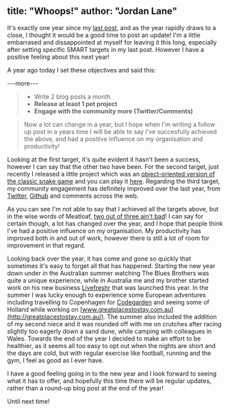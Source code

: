 title: "Whoops!"
author: "Jordan Lane"
---
It's exactly one year since my [last post](http://jordanlane.me/article/moving-forwards), and as the year rapidly draws to a close, I thought it would be a good time to post an update! I'm a little embarrased and dissappointed at myself for leaving it this long, especially after setting specific SMART targets in my last post. However I have a positive feeling about this next year! 

A year ago today I set these objectives and said this: 

---more---

>- Write 2 blog posts a month
>- **Release at least 1 pet project**
>- **Engage with the community more (Twitter/Comments)**

> Now a lot can change in a year, but I hope when I'm writing a follow up post in a years time I will be able to say I've succesfully achieved the above, and had a positive influence on my organisation and productivity!

Looking at the first target, it's quite evident it hasn't been a success, however I can say that the other two have been. For the second target, just recently I released a little project which was an [object-oriented version of the classic snake game](https://github.com/JJCLane/Snake) and you can play it [here](http://projects.jordanlane.me/snake/). Regarding the third target, my community engagement has definitely improved over the last year, from [Twitter](https://twitter.com/JJCLane), [Github](https://github.com/JJCLane) and comments across the web. 

As you can see I'm not able to say that I achieved all the targets above, but in the wise words of Meatloaf, [two out of three ain't bad](https://www.youtube.com/watch?v=k5hWWe-ts2s)! I can say for certain though, a lot has changed over the year, and I hope that people think I've had a positive influence on my organisation. My productivity has improved both in and out of work, however there is still a lot of room for improvement in that regard. 

Looking back over the year, it has come and gone so quickly that sometimes it's easy to forget all that has happened. Starting the new year down under in the Australian summer watching The Blues Brothers was quite a unique experience, while in Australia me and my brother started work on his new business [Livefreshr](https://livefreshr.com) that was launched this year. In the summer I was lucky enough to experience some European adventures including travelling to Copenhagen for [Codegarden](http://codegarden14.com/) and seeing some of Holland while working on [www.greatplacestostay.com.au](http://greatplacestostay.com.au/). The summer also included the addition of my second niece and it was rounded off with me on crutches after racing slightly too eagerly down a sand dune, while camping with colleagues in Wales. Towards the end of the year I decided to make an effort to be healthier, as it seems all too easy to opt out when the nights are short and the days are cold, but with regular exercise like football, running and the gym, I feel as good as I ever have.

I have a good feeling going in to the new year and I look forward to seeing what it has to offer, and hopefully this time there will be regular updates, rather than a round-up blog post at the end of the year!

Until next time!